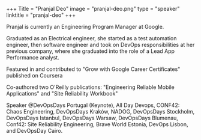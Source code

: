 +++
Title = "Pranjal Deo" 
image = "pranjal-deo.png" 
type = "speaker" 
linktitle = "pranjal-deo" 
+++

Pranjal is currently an Engineering Program Manager at Google. 

Graduated as an Electrical engineer, she started as a test automation engineer, then software engineer and took on DevOps responsibilities at her previous company, where she graduated into the role of a Lead App Performance analyst. 

Featured in and contributed to "Grow with Google Career Certificates" published on Coursera

Co-authored two O'Reilly publications: "Engineering Reliable Mobile Applications" and "Site Reliability Workbook"

Speaker @DevOpsDays Portugal (Keynote), All Day Devops, CONF42: Chaos Engineering, DevOpsDays Kraków, NADOG, DevOpsDays Stockholm, DevOpsDays Istanbul, DevOpsDays Warsaw, DevOpsDays Blumenau, Conf42: Site Reliability Engineering, Brave World Estonia, DevOps Lisbon, and DevOpsDay Cairo.
